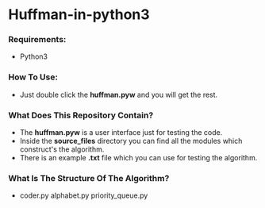 # Huffman-in-python3

### Requirements:
* Python3

### How To Use:
* Just double click the **huffman.pyw** and you will get the rest.

### What Does This Repository Contain?
* The **huffman.pyw** is a user interface just for testing the code.
* Inside the **source_files** directory you can find all the modules which construct's the algorithm.
* There is an example **.txt** file which you can use for testing the algorithm.


### What Is The Structure Of The Algorithm?
* coder.py
     alphabet.py
     priority_queue.py
